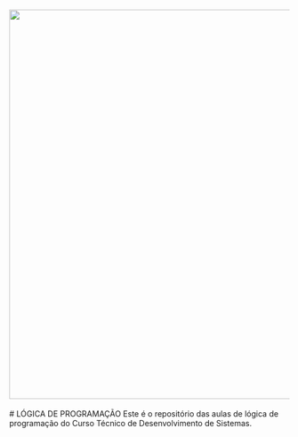 <h4 align="center">
<img src="https://encrypted-tbn0.gstatic.com/images?q=tbn:ANd9GcTjhFJnJJF6UxyQDQX2jv3ihsaV3sW74jhMlZju-toZzQ&s" width="700">
</h4>
# LÓGICA DE PROGRAMAÇÃO
Este é o repositório das aulas de lógica de programação do Curso Técnico de Desenvolvimento de Sistemas.


